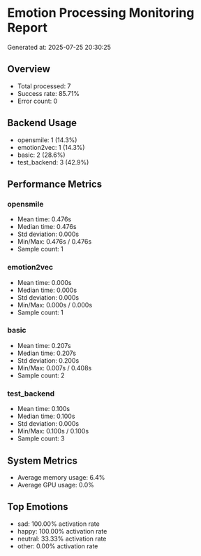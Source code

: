 # Emotion Processing Monitoring Report
Generated at: 2025-07-25 20:30:25

## Overview
- Total processed: 7
- Success rate: 85.71%
- Error count: 0

## Backend Usage
- opensmile: 1 (14.3%)
- emotion2vec: 1 (14.3%)
- basic: 2 (28.6%)
- test_backend: 3 (42.9%)

## Performance Metrics
### opensmile
- Mean time: 0.476s
- Median time: 0.476s
- Std deviation: 0.000s
- Min/Max: 0.476s / 0.476s
- Sample count: 1

### emotion2vec
- Mean time: 0.000s
- Median time: 0.000s
- Std deviation: 0.000s
- Min/Max: 0.000s / 0.000s
- Sample count: 1

### basic
- Mean time: 0.207s
- Median time: 0.207s
- Std deviation: 0.200s
- Min/Max: 0.007s / 0.408s
- Sample count: 2

### test_backend
- Mean time: 0.100s
- Median time: 0.100s
- Std deviation: 0.000s
- Min/Max: 0.100s / 0.100s
- Sample count: 3

## System Metrics
- Average memory usage: 6.4%
- Average GPU usage: 0.0%

## Top Emotions
- sad: 100.00% activation rate
- happy: 100.00% activation rate
- neutral: 33.33% activation rate
- other: 0.00% activation rate